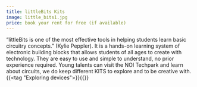 ```yaml
---
title: littleBits Kits
image: little_bits1.jpg
price: book your rent for free (if available)
---
```


“littleBits is one of the most effective tools in helping students learn basic circuitry concepts.” (Kylie Peppler).
It is a hands-on learning system of electronic building blocks that allows students of all ages to create with technology.
They are easy to use and simple to understand, no prior experience required. Young talents can visit the NOI Techpark and learn about circuits,
we do keep different KITS to explore and to be creative with.
{{<tag "Exploring devices">}}{{</tag>}}

<!--more--> 
